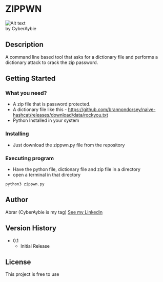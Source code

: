 # ZIPPWN
<img src="/path/to/img.jpg" alt="Alt text" title="Optional title">
<br>
by CyberAybie


## Description

A command line based tool that asks for a dictionary file and performs a dictionary attack to crack the zip password.

## Getting Started

### What you need?

* A zip file that is password protected.
* A dictionary file like this - https://github.com/brannondorsey/naive-hashcat/releases/download/data/rockyou.txt
* Python Installed in your system


### Installing

* Just download the zippwn.py file from the repository

### Executing program

* Have the python file, dictionary file and zip file in a directory
* open a terminal in that directory

```
python3 zippwn.py
```

## Author
 
Abrar (CyberAybie is my tag) [See my Linkedin](https://www.linkedin.com/in/cyberaybie/)

## Version History

* 0.1
    * Initial Release

## License

This project is free to use
